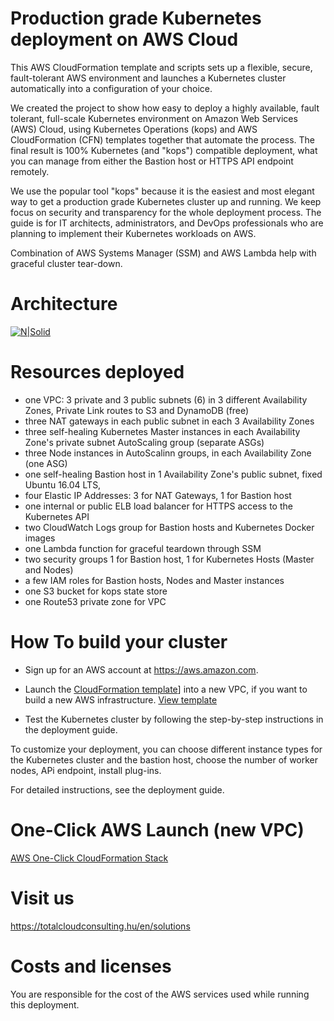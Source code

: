 # Production grade Kubernetes deployment on AWS Cloud

This AWS CloudFormation template and scripts sets up a flexible, secure, fault-tolerant AWS environment and launches a Kubernetes cluster automatically into a configuration of your choice.

We created the project to show how easy to deploy a highly available, fault tolerant, full-scale Kubernetes environment on Amazon Web Services (AWS) Cloud, using Kubernetes Operations (kops) and AWS CloudFormation (CFN) templates together that automate the process. The final result is 100% Kubernetes (and "kops") compatible deployment, what you can manage from either the Bastion host or HTTPS API endpoint remotely.

We use the popular tool "kops" because it is the easiest and most elegant way to get a production grade Kubernetes cluster up and running. We keep focus on security and transparency for the whole deployment process. The guide is for IT architects, administrators, and DevOps professionals who are planning to implement  their Kubernetes workloads on AWS.

Combination of AWS Systems Manager (SSM) and AWS Lambda help with graceful cluster tear-down. 


# Architecture

[![N|Solid](https://github.com/totalcloudconsulting/kubernetes-aws/blob/master/docs/k8s-fullscale.png)](https://tc2.hu)


# Resources deployed

* one VPC: 3 private and 3 public subnets (6) in 3 different Availability Zones, Private Link routes to S3 and DynamoDB (free)
* three NAT gateways in each public subnet in each 3 Availability Zones
* three  self-healing Kubernetes Master instances in each Availability Zone's private subnet AutoScaling group (separate ASGs)
* three Node instances in AutoScalinn groups,  in each Availability Zone (one ASG)
* one self-healing Bastion host in 1 Availability Zone's public subnet, fixed Ubuntu 16.04 LTS, 
* four Elastic IP Addresses: 3 for NAT Gateways, 1 for Bastion host
* one internal or public ELB load balancer for HTTPS access to the Kubernetes API
* two CloudWatch Logs group for Bastion hosts and Kubernetes Docker images
* one Lambda function for graceful teardown through SSM
* two security groups 1 for Bastion host, 1 for Kubernetes Hosts (Master and Nodes)
* a few IAM roles for Bastion hosts, Nodes and Master instances
* one S3 bucket for kops state store
* one Route53 private zone for VPC


# How To build your cluster

* Sign up for an AWS account at https://aws.amazon.com.

* Launch the [CloudFormation template](https://console.aws.amazon.com/cloudformation/home?region=eu-west-1#/stacks/new?stackName=Total-Cloud-Kubernetes&templateURL=https://s3-eu-west-1.amazonaws.com/tc2-kubernetes/latest/cfn-templates/latest.yaml )] into a new VPC, if you want to build a new AWS infrastructure. [View template](https://s3-eu-west-1.amazonaws.com/tc2-kubernetes/latest/cfn-templates/latest.yaml)

* Test the Kubernetes cluster by following the step-by-step instructions in the deployment guide. 

To customize your deployment, you can choose different instance types for the Kubernetes cluster and the bastion host, choose the number of worker nodes, APi endpoint, install plug-ins.  

For detailed instructions, see the deployment guide.


# One-Click AWS Launch (new VPC)

[AWS One-Click CloudFormation Stack](https://console.aws.amazon.com/cloudformation/home?region=eu-west-1#/stacks/new?stackName=Total-Cloud-Kubernetes&templateURL=https://s3-eu-west-1.amazonaws.com/tc2-kubernetes/latest/cfn-templates/latest.yaml )


# Visit us

https://totalcloudconsulting.hu/en/solutions 

# Costs and licenses

You are responsible for the cost of the AWS services used while running this deployment.


